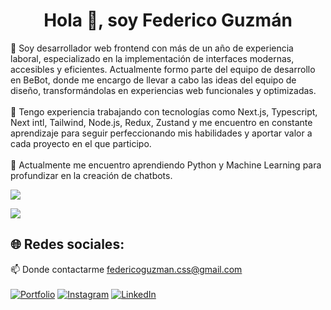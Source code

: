 <h1 align="center">Hola 👋, soy Federico Guzmán</h1>

🔹 Soy desarrollador web frontend con más de un año de experiencia laboral, especializado en la implementación de interfaces modernas, accesibles y eficientes. Actualmente formo parte del equipo de desarrollo en BeBot, donde me encargo de llevar a cabo las ideas del equipo de diseño, transformándolas en experiencias web funcionales y optimizadas.
<br><br>
🔹 Tengo experiencia trabajando con tecnologías como Next.js, Typescript, Next intl, Tailwind, Node.js, Redux, Zustand y me encuentro en constante aprendizaje para seguir perfeccionando mis habilidades y aportar valor a cada proyecto en el que participo.
<br /><br />
🔹 Actualmente me encuentro aprendiendo Python y Machine Learning para profundizar en la creación de chatbots.

<p align="left">
  <img src="https://skillicons.dev/icons?i=nextjs,ts,tailwind,redux,css,html,sass,react,js,nodejs,firebase,vercel,figma,git" />
</p>

[![](https://visitcount.itsvg.in/api?id=FedeCodeLab&icon=0&color=0)](https://visitcount.itsvg.in)
## 🌐 Redes sociales:
📫 Donde contactarme federicoguzman.css@gmail.com<br><br>
[![Portfolio](https://img.shields.io/badge/Portfolio-%230077B5.svg?logo=linkedin&logoColor=white)](https://fedecodelab.vercel.app/)
[![Instagram](https://img.shields.io/badge/Instagram-%23E4405F.svg?logo=Instagram&logoColor=white)](https://instagram.com/fede.fpg) 
[![LinkedIn](https://img.shields.io/badge/LinkedIn-%230077B5.svg?logo=linkedin&logoColor=white)](https://www.linkedin.com/in/federico-guzman/)

